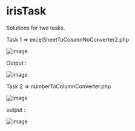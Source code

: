 # irisTask
Solutions for two tasks.

Task 1 => excelSheetToColumnNoConverter2.php

![image](https://github.com/Prashant-Deshmukh/irisTask/assets/34956762/fc01aa29-9c2f-4057-a7d1-7f3f1f70b6b8)



Output : 

![image](https://github.com/Prashant-Deshmukh/irisTask/assets/34956762/ee2ba65e-e579-4416-8445-47279433e1f6)


Task 2 => numberToColumnConverter.php

![image](https://github.com/Prashant-Deshmukh/irisTask/assets/34956762/4384cd89-dc94-4f82-a66e-d909d3e8ac4c)


output : 

![image](https://github.com/Prashant-Deshmukh/irisTask/assets/34956762/b15f39aa-6e19-41fd-8b07-3eb7d5269219)


